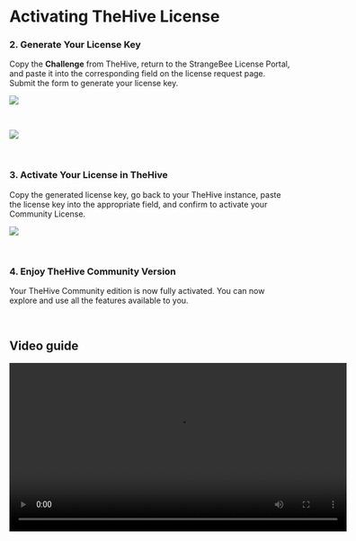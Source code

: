 # Activating TheHive License


### 2. Generate Your License Key

Copy the **Challenge** from TheHive, return to the StrangeBee License Portal, and paste it into the corresponding field on the license request page. Submit the form to generate your license key.

![](../images/installation/copy-challenge.png)

&nbsp;

![](../images/installation/license9.png)

&nbsp;

### 3. Activate Your License in TheHive

Copy the generated license key, go back to your TheHive instance, paste the license key into the appropriate field, and confirm to activate your Community License.

![](../images/installation/license4.png)

&nbsp;

### 4. Enjoy TheHive Community Version

Your TheHive Community edition is now fully activated. You can now explore and use all the features available to you.

&nbsp;

## Video guide

<video width="600" controls>
  <source id=mp4 src="/thehive/images/administration-guides/activate-license.mp4" type="video/mp4">
</video>